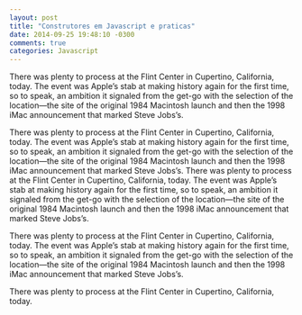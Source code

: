 ```yaml
---
layout: post
title: "Construtores em Javascript e praticas"
date: 2014-09-25 19:48:10 -0300
comments: true
categories: Javascript
---
```


There was plenty to process at the Flint Center in Cupertino, California, today. The event was Apple’s stab at making history again for the first time, so to speak, an ambition it signaled from the get-go with the selection of the location—the site of the original 1984 Macintosh launch and then the 1998 iMac announcement that marked Steve Jobs’s.

<!-- more -->

There was plenty to process at the Flint Center in Cupertino, California, today. The event was Apple’s stab at making history again for the first time, so to speak, an ambition it signaled from the get-go with the selection of the location—the site of the original 1984 Macintosh launch and then the 1998 iMac announcement that marked Steve Jobs’s. There was plenty to process at the Flint Center in Cupertino, California, today. The event was Apple’s stab at making history again for the first time, so to speak, an ambition it signaled from the get-go with the selection of the location—the site of the original 1984 Macintosh launch and then the 1998 iMac announcement that marked Steve Jobs’s.

There was plenty to process at the Flint Center in Cupertino, California, today. The event was Apple’s stab at making history again for the first time, so to speak, an ambition it signaled from the get-go with the selection of the location—the site of the original 1984 Macintosh launch and then the 1998 iMac announcement that marked Steve Jobs’s.

There was plenty to process at the Flint Center in Cupertino, California, today.
